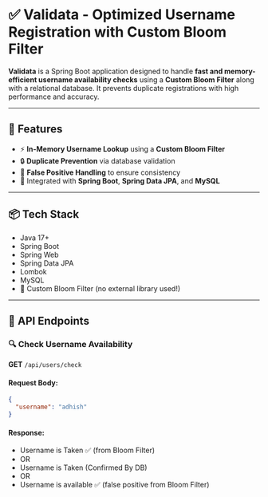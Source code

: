# ✅ Validata - Optimized Username Registration with Custom Bloom Filter

**Validata** is a Spring Boot application designed to handle **fast and memory-efficient username availability checks** using a **Custom Bloom Filter** along with a relational database. It prevents duplicate registrations with high performance and accuracy.

---

## 🚀 Features

- ⚡ **In-Memory Username Lookup** using a **Custom Bloom Filter**
- 🔒 **Duplicate Prevention** via database validation
- 🧠 **False Positive Handling** to ensure consistency
- 🔧 Integrated with **Spring Boot**, **Spring Data JPA**, and **MySQL**

---

## 📦 Tech Stack

- Java 17+
- Spring Boot
- Spring Web
- Spring Data JPA
- Lombok
- MySQL
- 🌸 Custom Bloom Filter (no external library used!)

---

## 📁 API Endpoints

### 🔍 Check Username Availability  
**GET** `/api/users/check`

#### Request Body:
```json
{
  "username": "adhish"
}
``` 

#### Response:
- Username is Taken ✅ (from Bloom Filter)
- OR
- Username is Taken (Confirmed By DB)
- OR
- Username is available ✅ (false positive from Bloom Filter)
